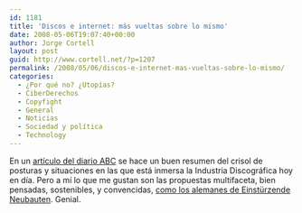 ```yaml
---
id: 1181
title: 'Discos e internet: más vueltas sobre lo mismo'
date: 2008-05-06T19:07:40+00:00
author: Jorge Cortell
layout: post
guid: http://www.cortell.net/?p=1207
permalink: /2008/05/06/discos-e-internet-mas-vueltas-sobre-lo-mismo/
categories:
  - ¿Por qué no? ¿Utopías?
  - CiberDerechos
  - Copyfight
  - General
  - Noticias
  - Sociedad y polí­tica
  - Technology
---
```

En un <a title="Descargas gratuítas... ABC" href="http://www.abc.es/20080503/espectaculos-musica/descargas-gratuitas-ordago-crisis_200805030255.html" target="_blank">artículo del diario ABC</a> se hace un buen resumen del crisol de posturas y situaciones en las que está inmersa la Industria Discográfica hoy en día. Pero a mí lo que me gustan son las propuestas multifaceta, bien pensadas, sostenibles, y convencidas, <a title="Entrevista en Publico" href="http://www.publico.es/culturas/musica/020570/einstrzendeneubauten/entrevista" target="_blank">como los alemanes de Einstürzende Neubauten</a>. Genial.
